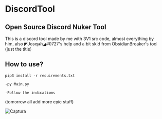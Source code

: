 # DiscordTool

## Open Source Discord Nuker Tool

This is a discord tool made by me with 3V1 src code, almost everything by him, also ◤Joseթh◢#0727's help and a bit skid from ObsidianBreaker's tool (just the title)

## How to use?

`pip3 install -r requirements.txt`

`-py Main.py`

`-Follow the indications` 

(tomorrow all add more epic stuff)

![Captura](https://user-images.githubusercontent.com/86989232/132970631-675f03d3-76ca-4ab5-969c-8f28f519308d.PNG)
